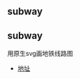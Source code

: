 ## subway

subway
----------
用原生svg画地铁线路图
- [地址](https://kallsave.github.io/svg-cookbook/actions/subway/dist/index.html)